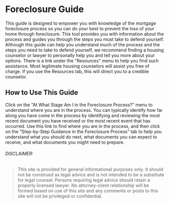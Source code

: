 # Foreclosure Guide
This guide is designed to empower you with knowledge of the mortgage foreclosure process so you can do your best to prevent the loss of your home through foreclosure. This tool provides you with information about the process and guides you through the steps you must take to defend yourself. Although this guide can help you understand much of the process and the steps you need to take to defend yourself, we recommend finding a housing counselor or lawyer to personally help you and tell you more about your options. There is a link under the "Resources" menu to help you find such assistance. Most legitimate housing counselors will assist you free of charge. If you use the Resources tab, this will direct you to a credible counselor.

## How to Use This Guide
Click on the "At What Stage Am I in the Foreclosure Process?" menu to understand where you are in the process. You can typically identify how far along you have come in the process by identifying and reviewing the most recent document you have received or the most recent event that has occurred. Use this link to find where you are in the process, and then click on the “Step-by-Step Guidance in the Foreclosure Process” tab to help you understand what you should do next, what documents you can expect to receive, and what documents you might need to prepare.

###### DISCLAIMER:
 >This site is provided for general informational purposes only. It should not be construed as legal advice and is not intended to be a substitute for legal counsel. Persons requiring legal advice should retain a properly licensed lawyer. No attorney-client relationship will be formed based on use of this site and any comments or posts to this site will not be privileged or confidential.
